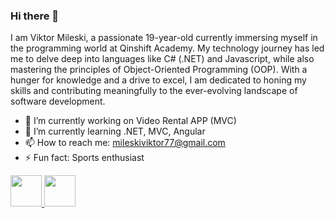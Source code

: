 ### Hi there 👋

I am Viktor Mileski, a passionate 19-year-old currently immersing myself in the programming world at Qinshift Academy. 
My technology journey has led me to delve deep into languages like C# (.NET) and Javascript, 
while also mastering the principles of Object-Oriented Programming (OOP). With a hunger for 
knowledge and a drive to excel, I am dedicated to honing my skills and contributing meaningfully 
to the ever-evolving landscape of software development.

- 🔭 I’m currently working on Video Rental APP (MVC)
- 🌱 I’m currently learning .NET, MVC, Angular
- 📫 How to reach me: mileskiviktor77@gmail.com
- ⚡ Fun fact: Sports enthusiast
<a href="https://www.instagram.com/viktor_mileski" target="_blank">
  <img height="50" src="https://user-images.githubusercontent.com/46517096/166974368-9798f39f-1f46-499c-b14e-81f0a3f83a06.png"/>
</a>
<a href="https://www.linkedin.com/in/viktor-mileski" target="_blank">
  <img height="50" src="https://cdn1.iconfinder.com/data/icons/logotypes/32/linkedin-256.png"/>
</a>
<!--
**viksamiles77/viksamiles77** is a ✨ _special_ ✨ repository because its `README.md` (this file) appears on your GitHub profile.

Here are some ideas to get you started:

- 🔭 I’m currently working on ...
- 🌱 I’m currently learning ...
- 👯 I’m looking to collaborate on ...
- 🤔 I’m looking for help with ...
- 💬 Ask me about ...
- 📫 How to reach me: ...
- 😄 Pronouns: ...
- ⚡ Fun fact: ...
-->
